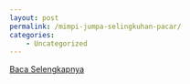 ```yaml
---
layout: post
permalink: /mimpi-jumpa-selingkuhan-pacar/
categories:
    - Uncategorized
---
```


[Baca Selengkapnya](/07)